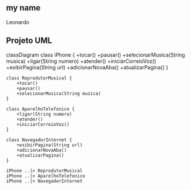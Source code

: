 ## my name 

Leonardo

## Projeto UML

classDiagram
    class iPhone {
        +tocar()
        +pausar()
        +selecionarMusica(String musica)
        +ligar(String numero)
        +atender()
        +iniciarCorreioVoz()
        +exibirPagina(String url)
        +adicionarNovaAba()
        +atualizarPagina()
    }

    class ReprodutorMusical {
        +tocar()
        +pausar()
        +selecionarMusica(String musica)
    }

    class AparelhoTelefonico {
        +ligar(String numero)
        +atender()
        +iniciarCorreioVoz()
    }

    class NavegadorInternet {
        +exibirPagina(String url)
        +adicionarNovaAba()
        +atualizarPagina()
    }

    iPhone ..|> ReprodutorMusical
    iPhone ..|> AparelhoTelefonico
    iPhone ..|> NavegadorInternet

